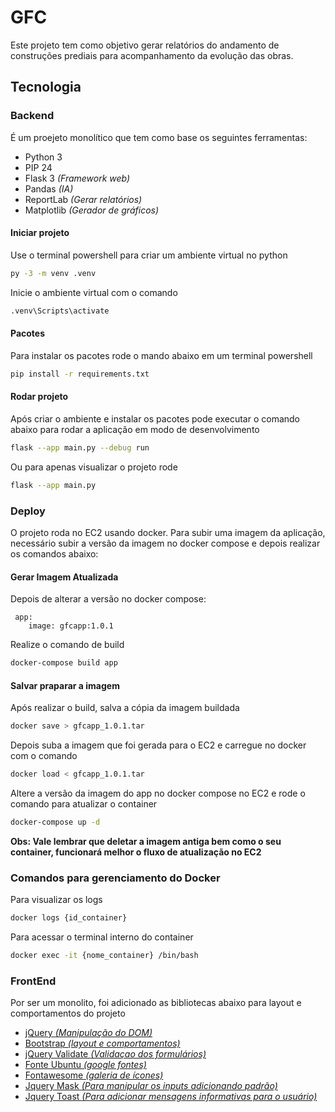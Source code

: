 # GFC
Este projeto tem como objetivo gerar relatórios do andamento de construções prediais para acompanhamento da evolução das obras.

## Tecnologia

### Backend
É um proejeto monolítico que tem como base os seguintes ferramentas:
- Python 3
- PIP 24
- Flask 3 *(Framework web)*
- Pandas *(IA)*
- ReportLab *(Gerar relatórios)*
- Matplotlib *(Gerador de gráficos)*

#### Iniciar projeto
Use o terminal powershell para criar um ambiente virtual no python
```sh
py -3 -m venv .venv
```
Inicie o ambiente virtual com o comando
```sh
.venv\Scripts\activate
```

#### Pacotes
Para instalar os pacotes rode o mando abaixo em um terminal powershell
```sh
pip install -r requirements.txt
```

#### Rodar projeto
Após criar o ambiente e instalar os pacotes pode executar o comando abaixo para rodar a aplicação em modo de desenvolvimento
```sh
flask --app main.py --debug run
```
Ou para apenas visualizar o projeto rode
```sh
flask --app main.py
```
### Deploy
O projeto roda no EC2 usando docker. Para subir uma imagem da aplicação, necessário subir a versão da imagem no docker compose e depois realizar os comandos abaixo:

#### Gerar Imagem Atualizada
Depois de alterar a versão no docker compose:
```docker
 app:
    image: gfcapp:1.0.1
```

Realize o comando de build
```sh
docker-compose build app
```

#### Salvar praparar a imagem
Após realizar o build, salva a cópia da imagem buildada
```sh
docker save > gfcapp_1.0.1.tar
```

Depois suba a imagem que foi gerada para o EC2 e carregue no docker com o comando
```sh
docker load < gfcapp_1.0.1.tar
```

Altere a versão da imagem do app no docker compose no EC2 e rode o comando para atualizar o container
```sh
docker-compose up -d
```

**Obs: Vale lembrar que deletar a imagem antiga bem como o seu container, funcionará melhor o fluxo de atualização no EC2**

### Comandos para gerenciamento do Docker
Para visualizar os logs
```sh
docker logs {id_container}
```

Para acessar o terminal interno do container
```sh
docker exec -it {nome_container} /bin/bash
```

### FrontEnd
Por ser um monolito, foi adicionado as bibliotecas abaixo para layout e comportamentos do projeto
- [jQuery *(Manipulação do DOM)*](https://api.jquery.com)
- [Bootstrap *(layout e comportamentos)*](https://getbootstrap.com/docs/5.3)
- [jQuery Validate *(Validaçao dos formulários)*](https://jqueryvalidation.org/validate/)
- [Fonte Ubuntu *(google fontes)*](https://fonts.google.com/specimen/Ubuntu)
- [Fontawesome *(galeria de ícones)*](https://fontawesome.com/icons)
- [Jquery Mask *(Para manipular os inputs adicionando padrão)*](https://igorescobar.github.io/jQuery-Mask-Plugin/docs.html)
- [Jquery Toast *(Para adicionar mensagens informativas para o usuário)*](https://kamranahmed.info/toast)

